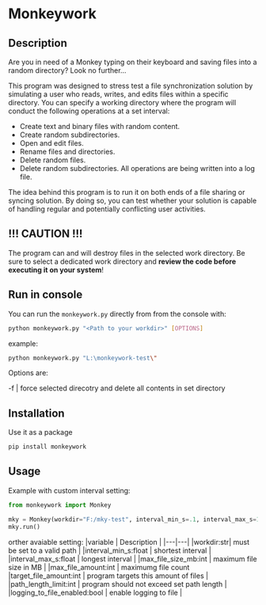 # Monkeywork

## Description

Are you in need of a Monkey typing on their keyboard and saving files into a random directory? Look no further…

This program was designed to stress test a file synchronization solution by simulating a user who reads, writes, and edits files within a specific directory.
You can specify a working directory where the program will conduct the following operations at a set interval:
-	Create text and binary files with random content.
-	Create random subdirectories.
-	Open and edit files.
-	Rename files and directories.
-	Delete random files.
-	Delete random subdirectories.
All operations are being written into a log file.

The idea behind this program is to run it on both ends of a file sharing or syncing solution. By doing so, you can test whether your solution is capable of handling regular and potentially conflicting user activities.

## !!! CAUTION !!!

The program can and will destroy files in the selected work directory. Be sure to select a dedicated work directory and **review the code before executing it on your system**!

## Run in console

You can run the `monkeywork.py` directly from from the console with:

```bash
python monkeywork.py "<Path to your workdir>" [OPTIONS]
```

example:
```bash
python monkeywork.py "L:\monkeywork-test\"
```

Options are:

-f | force selected direcotry and delete all contents in set directory

## Installation

Use it as a package

```bash
pip install monkeywork
```

## Usage

Example with custom interval setting:
```python
from monkeywork import Monkey

mky = Monkey(workdir="F:/mky-test", interval_min_s=.1, interval_max_s=1)
mky.run()
```

orther avaiable setting:
|variable | Description |
|---|---|
|workdir:str| must be set to a valid path |
|interval_min_s:float | shortest interval |
|interval_max_s:float | longest interval |
|max_file_size_mb:int | maximum file size in MB |
|max_file_amount:int | maximumg file count
|target_file_amount:int | program targets this amount of files |
|path_length_limit:int | program should not exceed set path length |
|logging_to_file_enabled:bool | enable logging to file |
